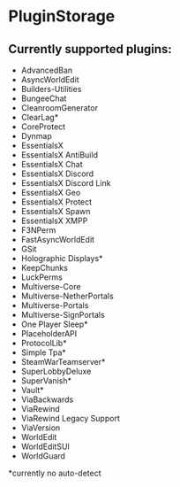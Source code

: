 # PluginStorage

## Currently supported plugins:

- AdvancedBan
- AsyncWorldEdit
- Builders-Utilities
- BungeeChat
- CleanroomGenerator
- ClearLag*
- CoreProtect
- Dynmap
- EssentialsX
- EssentialsX AntiBuild
- EssentialsX Chat
- EssentialsX Discord
- EssentialsX Discord Link
- EssentialsX Geo
- EssentialsX Protect
- EssentialsX Spawn
- EssentialsX XMPP
- F3NPerm
- FastAsyncWorldEdit
- GSit
- Holographic Displays*
- KeepChunks
- LuckPerms
- Multiverse-Core
- Multiverse-NetherPortals
- Multiverse-Portals
- Multiverse-SignPortals
- One Player Sleep*
- PlaceholderAPI
- ProtocolLib*
- Simple Tpa*
- SteamWarTeamserver*
- SuperLobbyDeluxe
- SuperVanish*
- Vault*
- ViaBackwards
- ViaRewind
- ViaRewind Legacy Support
- ViaVersion
- WorldEdit
- WorldEditSUI
- WorldGuard

*currently no auto-detect